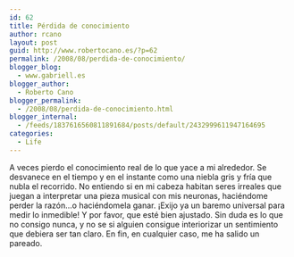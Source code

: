 ```yaml
---
id: 62
title: Pérdida de conocimiento
author: rcano
layout: post
guid: http://www.robertocano.es/?p=62
permalink: /2008/08/perdida-de-conocimiento/
blogger_blog:
  - www.gabriell.es
blogger_author:
  - Roberto Cano
blogger_permalink:
  - /2008/08/perdida-de-conocimiento.html
blogger_internal:
  - /feeds/1837616560811891684/posts/default/2432999611947164695
categories:
  - Life
---
```

<div style="clear: both; text-align: center;">
</div>

A veces pierdo el conocimiento real de lo que yace a mi alrededor. Se desvanece en el tiempo y en el instante como una niebla gris y fría que nubla el recorrido. No entiendo si en mi cabeza habitan seres irreales que juegan a interpretar una pieza musical con mis neuronas, haciéndome perder la razón&#8230;o haciéndomela ganar. ¡Exijo ya un baremo universal para medir lo inmedible! Y por favor, que esté bien ajustado. Sin duda es lo que no consigo nunca, y no se si alguien consigue interiorizar un sentimiento que debiera ser tan claro. En fin, en cualquier caso, me ha salido un pareado.